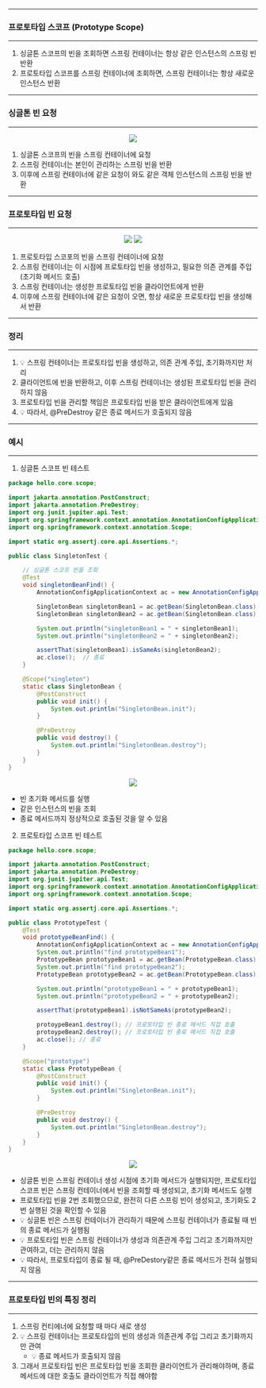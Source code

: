 -----
### 프로토타입 스코프 (Prototype Scope)
-----
1. 싱글톤 스코프의 빈을 조회하면 스프링 컨테이너는 항상 같은 인스턴스의 스프링 빈 반환
2. 프로토타입 스코프를 스프링 컨테이너에 조회하면, 스프링 컨테이너는 항상 새로운 인스턴스 반환

-----
### 싱글톤 빈 요청
-----
<div align="center">
<img src="https://github.com/sooyounghan/Computer-Science/assets/34672301/3edd8915-97c8-481c-a0f4-b6e1e645f9c8">
</div>

1. 싱글톤 스코프의 빈을 스프링 컨테이너에 요청
2. 스프링 컨테이너는 본인이 관리하는 스프링 빈을 반환
3. 이후에 스프링 컨테이너에 같은 요청이 와도 같은 객체 인스턴스의 스프링 빈을 반환

-----
### 프로토타입 빈 요청
-----
<div align="center">
<img src="https://github.com/sooyounghan/Computer-Science/assets/34672301/25e50bd1-ecfc-4ebd-a9dd-fecbdc73f730">
<img src="https://github.com/sooyounghan/Computer-Science/assets/34672301/078802a1-7125-41a8-9388-9bc6af457d14">
</div>

1. 프로토타입 스코포의 빈을 스프링 컨테이너에 요청
2. 스프링 컨테이너는 이 시점에 프로토타입 빈을 생성하고, 필요한 의존 관계를 주입 (초기화 메서드 호출)
3. 스프링 컨테이너는 생성한 프로토타입 빈을 클라이언트에게 반환
4. 이후에 스프링 컨테이너에 같은 요청이 오면, 항상 새로운 프로토타입 빈을 생성해서 반환

-----
### 정리
-----
1. 💡 스프링 컨테이너는 프로토타입 빈을 생성하고, 의존 관계 주입, 초기화까지만 처리
2. 클라이언트에 빈을 반환하고, 이후 스프링 컨테이너는 생성된 프로토타입 빈을 관리하지 않음
3. 프로토타입 빈을 관리할 책임은 프로토타입 빈을 받은 클라이언트에게 있음
4. 💡 따라서, @PreDestroy 같은 종료 메서드가 호출되지 않음

-----
### 예시
-----
1. 싱글톤 스코프 빈 테스트
```java
package hello.core.scope;

import jakarta.annotation.PostConstruct;
import jakarta.annotation.PreDestroy;
import org.junit.jupiter.api.Test;
import org.springframework.context.annotation.AnnotationConfigApplicationContext;
import org.springframework.context.annotation.Scope;

import static org.assertj.core.api.Assertions.*;

public class SingletonTest {

    // 싱글톤 스코프 빈을 조회
    @Test
    void singletonBeanFind() {
        AnnotationConfigApplicationContext ac = new AnnotationConfigApplicationContext(SingletonBean.class);

        SingletonBean singletonBean1 = ac.getBean(SingletonBean.class);
        SingletonBean singletonBean2 = ac.getBean(SingletonBean.class);

        System.out.println("singletonBean1 = " + singletonBean1);
        System.out.println("singletonBean2 = " + singletonBean2);

        assertThat(singletonBean1).isSameAs(singletonBean2);
        ac.close();  // 종료
    }

    @Scope("singleton")
    static class SingletonBean {
        @PostConstruct
        public void init() {
            System.out.println("SingletonBean.init");
        }

        @PreDestroy
        public void destroy() {
            System.out.println("SingletonBean.destroy");
        }
    }
}
```
<div align="center">
<img src="https://github.com/sooyounghan/Computer-Science/assets/34672301/1b3bd099-0e19-413c-a76a-cdc83e40d113">
</div>

  - 빈 초기화 메서드를 실행
  - 같은 인스턴스의 빈을 조회
  - 종료 메서드까지 정상적으로 호출된 것을 알 수 있음

2. 프로토타입 스코프 빈 테스트
```java
package hello.core.scope;

import jakarta.annotation.PostConstruct;
import jakarta.annotation.PreDestroy;
import org.junit.jupiter.api.Test;
import org.springframework.context.annotation.AnnotationConfigApplicationContext;
import org.springframework.context.annotation.Scope;

import static org.assertj.core.api.Assertions.*;

public class PrototypeTest {
    @Test
    void prototypeBeanFind() {
        AnnotationConfigApplicationContext ac = new AnnotationConfigApplicationContext(PrototypeBean.class);
        System.out.println("find prototypeBean1");
        PrototypeBean prototypeBean1 = ac.getBean(PrototypeBean.class);
        System.out.println("find prototypeBean2");
        PrototypeBean prototypeBean2 = ac.getBean(PrototypeBean.class);

        System.out.println("prototypeBean1 = " + prototypeBean1);
        System.out.println("prototypeBean2 = " + prototypeBean2);

        assertThat(prototypeBean1).isNotSameAs(prototypeBean2);

        protoypeBean1.destroy(); // 프로토타입 빈 종료 메서드 직접 호출
        protoypeBean2.destroy(); // 프로토타입 빈 종료 메서드 직접 호출
        ac.close(); // 종료
    }

    @Scope("prototype")
    static class PrototypeBean {
        @PostConstruct
        public void init() {
            System.out.println("SingletonBean.init");
        }

        @PreDestroy
        public void destroy() {
            System.out.println("SingletonBean.destroy");
        }
    }
}
```
<div align="center">
<img src="https://github.com/sooyounghan/Computer-Science/assets/34672301/4166fd43-1d77-4764-92f8-28750e5c2425">
</div>

  - 싱글톤 빈은 스프링 컨테이너 생성 시점에 초기화 메서드가 실행되지만, 프로토타입 스코프 빈은 스프링 컨테이너에서 빈을 조회할 때 생성되고, 초기화 메서드도 실행
  - 프로토타입 빈을 2번 조회했으므로, 완전히 다른 스프링 빈이 생성되고, 초기화도 2번 실행된 것을 확인할 수 있음
  - 💡 싱글톤 빈은 스프링 컨테이너가 관리하기 때문에 스프링 컨테이너가 종료될 때 빈의 종료 메서드가 실행됨
  - 💡 프로토타입 빈은 스프링 컨테이너가 생성과 의존관계 주입 그리고 초기화까지만 관여하고, 더는 관리하지 않음
  - 💡 따라서, 프로토타입이 종료 될 때, @PreDestory같은 종료 메서드가 전혀 실행되지 않음

-----
### 프로토타입 빈의 특징 정리
-----
1. 스프링 컨티에너에 요청할 때 마다 새로 생성
2. 💡 스프링 컨테이너는 프로토타입의 빈의 생성과 의존관계 주입 그리고 초기화까지만 관여
   - 💡 종료 메서드가 호출되지 않음
3. 그래서 프로토타입 빈은 프로토타입 빈을 조회한 클라이언트가 관리해야하며, 종료 메서드에 대한 호출도 클라이언트가 직접 해야함


